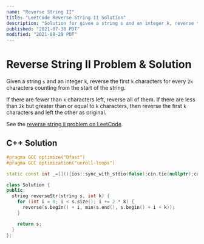 ```yaml
---
name: "Reverse String II"
title: "LeetCode Reverse String II Solution"
description: "Solution for given a string s and an integer k, reverse the first k characters for every 2k characters counting from the start of the string. If there are fewer than k characters left, reverse all of them. If there are less than 2k but greater than or equal to k characters, then reverse the first k characters and left the other as original."
published: "2021-07-30 PDT"
modified: "2021-08-29 PDT"
---
```


# Reverse String II Problem & Solution

Given a string `s` and an integer `k`, reverse the first `k` characters for every `2k` characters counting from the start of the string.

If there are fewer than `k` characters left, reverse all of them.
If there are less than `2k` but greater than or equal to `k` characters, then reverse the first `k` characters and left the other as original.

See the [reverse string ii problem on LeetCode](https://leetcode.com/problems/reverse-string-ii).

## C++ Solution

```cpp
#pragma GCC optimize("Ofast")
#pragma GCC optimization("unroll-loops")

static const int _=[](){ios::sync_with_stdio(false);cin.tie(nullptr);cout.tie(nullptr);return 0;}();

class Solution {
public:
  string reverseStr(string s, int k) {
    for (int i = 0; i < s.size(); i += 2 * k) {
      reverse(s.begin() + i, min(s.end(), s.begin() + i + k));
    }

    return s;
  }
};
```
